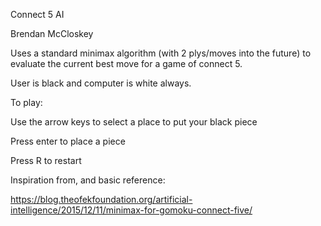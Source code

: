 Connect 5 AI

Brendan McCloskey

Uses a standard minimax algorithm (with 2 plys/moves into the future) to evaluate the current best move for a game of connect 5.

User is black and computer is white always.

To play:

Use the arrow keys to select a place to put your black piece

Press enter to place a piece

Press R to restart



Inspiration from, and basic reference:

https://blog.theofekfoundation.org/artificial-intelligence/2015/12/11/minimax-for-gomoku-connect-five/
